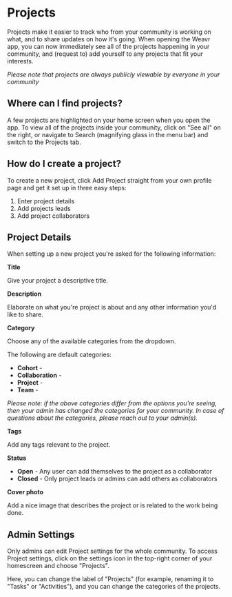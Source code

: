 # Projects

Projects make it easier to track who from your community is working on what, and to share updates on how it's going. 
When opening the Weavr app, you can now immediately see all of the projects happening in your community, and (request to) add yourself to any projects that fit your interests.

_Please note that projects are always publicly viewable by everyone in your community_

## Where can I find projects?
A few projects are highlighted on your home screen when you open the app. 
To view all of the projects inside your community, click on "See all" on the right, or navigate to Search (magnifying glass in the menu bar) and switch to the Projects tab.

## How do I create a project?
To create a new project, click Add Project straight from your own profile page and get it set up in three easy steps: 
1. Enter project details
2. Add projects leads
3. Add project collaborators

## Project Details

When setting up a new project you're asked for the following information:

**Title** 

Give your project a descriptive title.

**Description**

Elaborate on what you're project is about and any other information you'd like to share.

**Category**

Choose any of the available categories from the dropdown. 

The following are default categories: 
- **Cohort** - 
- **Collaboration** - 
- **Project** - 
- **Team** - 

_Please note: if the above categories differ from the options you're seeing, then your admin has changed the categories for your community._
_In case of questions about the categories, please reach out to your admin(s)._

**Tags**

Add any tags relevant to the project. 

**Status**
- **Open** - Any user can add themselves to the project as a collaborator
- **Closed** - Only project leads or admins can add others as collaborators

**Cover photo**

Add a nice image that describes the project or is related to the work being done. 

## Admin Settings
Only admins can edit Project settings for the whole community. 
To access Project settings, click on the settings icon in the top-right corner of your homescreen and choose "Projects". 

Here, you can change the label of "Projects" (for example, renaming it to "Tasks" or "Activities"), and you can change the categories of the projects. 
